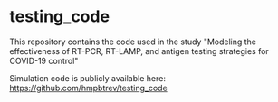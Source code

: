 # testing_code

This repository contains the code used in the study "Modeling the effectiveness of RT-PCR, RT-LAMP, and antigen testing strategies for COVID-19 control"

Simulation code is publicly available here: https://github.com/hmpbtrev/testing_code


